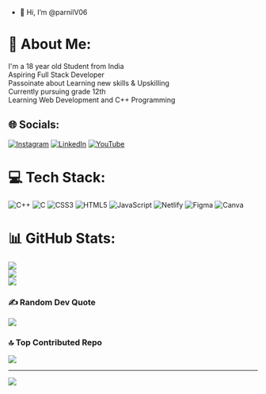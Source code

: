 - 👋 Hi, I’m @parnilV06
# 💫 About Me:
I'm a 18 year old Student from India <br>Aspiring Full Stack Developer <br>Passoinate about Learning new skills & Upskilling <br>Currently pursuing grade 12th <br>Learning Web Development and C++ Programming


## 🌐 Socials:
[![Instagram](https://img.shields.io/badge/Instagram-%23E4405F.svg?logo=Instagram&logoColor=white)](https://instagram.com/@phoenixcodeforge) [![LinkedIn](https://img.shields.io/badge/LinkedIn-%230077B5.svg?logo=linkedin&logoColor=white)](https://www.linkedin.com/in/parnil-vyawahare-70a1b0287/) [![YouTube](https://img.shields.io/badge/YouTube-%23FF0000.svg?logo=YouTube&logoColor=white)](https://youtube.com/@@phoenixcodeforge) 

# 💻 Tech Stack:
![C++](https://img.shields.io/badge/c++-%2300599C.svg?style=for-the-badge&logo=c%2B%2B&logoColor=white) ![C](https://img.shields.io/badge/c-%2300599C.svg?style=for-the-badge&logo=c&logoColor=white) ![CSS3](https://img.shields.io/badge/css3-%231572B6.svg?style=for-the-badge&logo=css3&logoColor=white) ![HTML5](https://img.shields.io/badge/html5-%23E34F26.svg?style=for-the-badge&logo=html5&logoColor=white) ![JavaScript](https://img.shields.io/badge/javascript-%23323330.svg?style=for-the-badge&logo=javascript&logoColor=%23F7DF1E) ![Netlify](https://img.shields.io/badge/netlify-%23000000.svg?style=for-the-badge&logo=netlify&logoColor=#00C7B7) ![Figma](https://img.shields.io/badge/figma-%23F24E1E.svg?style=for-the-badge&logo=figma&logoColor=white) ![Canva](https://img.shields.io/badge/Canva-%2300C4CC.svg?style=for-the-badge&logo=Canva&logoColor=white)
# 📊 GitHub Stats:
![](https://github-readme-stats.vercel.app/api?username=parnilV06&theme=dark&hide_border=false&include_all_commits=false&count_private=true)<br/>
![](https://github-readme-streak-stats.herokuapp.com/?user=parnilV06&theme=dark&hide_border=false)<br/>
![](https://github-readme-stats.vercel.app/api/top-langs/?username=parnilV06&theme=dark&hide_border=false&include_all_commits=false&count_private=true&layout=compact)

### ✍️ Random Dev Quote
![](https://quotes-github-readme.vercel.app/api?type=horizontal&theme=radical)

### 🔝 Top Contributed Repo
![](https://github-contributor-stats.vercel.app/api?username=parnilV06&limit=5&theme=dark&combine_all_yearly_contributions=true)

---
[![](https://visitcount.itsvg.in/api?id=parnilV06&icon=0&color=6)](https://visitcount.itsvg.in)

<!-- Proudly created with GPRM ( https://gprm.itsvg.in ) -->
<!---
parnilV06/parnilV06 is a ✨ special ✨ repository because its `README.md` (this file) appears on your GitHub profile.
You can click the Preview link to take a look at your changes.
--->
